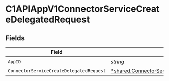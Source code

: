 # C1APIAppV1ConnectorServiceCreateDelegatedRequest


## Fields

| Field                                                                                                                  | Type                                                                                                                   | Required                                                                                                               | Description                                                                                                            |
| ---------------------------------------------------------------------------------------------------------------------- | ---------------------------------------------------------------------------------------------------------------------- | ---------------------------------------------------------------------------------------------------------------------- | ---------------------------------------------------------------------------------------------------------------------- |
| `AppID`                                                                                                                | *string*                                                                                                               | :heavy_check_mark:                                                                                                     | N/A                                                                                                                    |
| `ConnectorServiceCreateDelegatedRequest`                                                                               | [*shared.ConnectorServiceCreateDelegatedRequest](../../../pkg/models/shared/connectorservicecreatedelegatedrequest.md) | :heavy_minus_sign:                                                                                                     | N/A                                                                                                                    |
